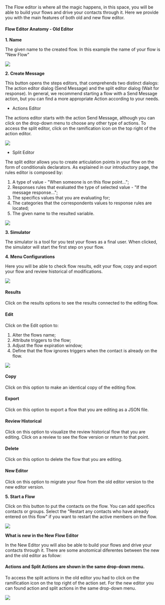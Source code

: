 The Flow editor is where all the magic happens, in this space, you will be able to build your flows and drive your contacts through it. Here we provide you with the main features of both old and new flow editor.

#### Flow Editor Anatomy - Old Editor

**1. Name**

The given name to the created flow. In this example the name of your flow is "New Flow"

![](/img/flow/flow15.png)

**2. Create Message**

This button opens the steps editors, that comprehends two distinct dialogs: The action editor dialog (Send Message) and the split editor dialog (Wait for response). In general, we recommend starting a flow with a Send Message action, but you can find a more appropriate Action according to your needs.

- Actions Editor

The actions editor starts with the action Send Message, although you can click on the drop-down menu to choose any other type of actions. To access the split editor, click on the ramification icon on the top right of the action editor.

![](/img/flow/createaction.png)

- Split Editor

 The split editor allows you to create articulation points in your flow on the form of conditionals declarators. As explained in our introductory page, the rules editor is composed by:
 1. A type of value -  "When someone is on this flow point…";
 2. Responses rules that evaluated the type of selected value - "If the message response…";
 3. The specifics values that you are evaluating for;
 4. The categories that the correspondents values to response rules are located;
 5. The given name to the resulted variable.

 ![](/img/flow/flow4.png)

**3. Simulator**

The simulator is a tool for you test your flows as a final user. When clicked, the simulator will start the first step on your flow.

**4. Menu Configurations**

Here you will be able to check flow results, edit your flow, copy and export your flow and review historical of modifications.

![](/img/flow/menusettings.png)

#### Results

Click on the results options to see the results connected to the editing flow.

#### Edit
Click on the Edit option to:

 1. Alter the flows name;
 2. Attribute triggers to the flow;
 3. Adjust the flow expiration window;
 4. Define that the flow ignores triggers when the contact is already on the flow.

![](/img/flow/flow17.png) 

#### Copy

Click on this option to make an identical copy of the editing flow.

#### Export

Click on this option to export a flow that you are editing as a JSON file.

#### Review Historical

Click on this option to visualize the review historical flow that you are editing. Click on a review to see the flow version or return to that point.

#### Delete
Click on this option to delete the flow that you are editing.

#### New Editor
Click on this option to migrate your flow from the old editor version to the new editor version.

**5. Start a Flow**

Click on this button to put the contacts on the flow. You can add specifics contacts or groups. Select the "Restart any contacts who have already entered on this flow" if you want to restart the active members on the flow.

![](/img/flow/flow19.png)

**What is new in the New Flow Editor**

In the New Editor you will also be able to build your flows and drive your contacts through it. There are some anotomical diferentes between the new and the old editor as follow:

#### Actions and Split Actions are shown in the same drop-down menu.

To access the split actions in the old editor you had to click on the ramification icon on the top right of the action set. For the new editor you can found action and split actions in the same drop-down menu.

![](/img/flow/editoranatomy.png)